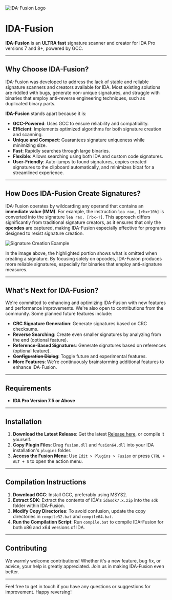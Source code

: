 ![IDA-Fusion Logo](https://user-images.githubusercontent.com/89423559/170590973-86a0c0dd-2052-49a6-bf03-b2178754c3f6.png)

# IDA-Fusion
**IDA-Fusion** is an **ULTRA fast** signature scanner and creator for IDA Pro versions 7 and 8+, powered by GCC.

---

## Why Choose IDA-Fusion?
IDA-Fusion was developed to address the lack of stable and reliable signature scanners and creators available for IDA. Most existing solutions are riddled with bugs, generate non-unique signatures, and struggle with binaries that employ anti-reverse engineering techniques, such as duplicated binary parts.

**IDA-Fusion** stands apart because it is:

- **GCC-Powered**: Uses GCC to ensure reliability and compatibility.
- **Efficient**: Implements optimized algorithms for both signature creation and scanning.
- **Unique and Compact**: Guarantees signature uniqueness while minimizing size.
- **Fast**: Rapidly searches through large binaries.
- **Flexible**: Allows searching using both IDA and custom code signatures.
- **User-Friendly**: Auto-jumps to found signatures, copies created signatures to the clipboard automatically, and minimizes bloat for a streamlined experience.

---

## How Does IDA-Fusion Create Signatures?
IDA-Fusion operates by wildcarding any operand that contains an **immediate value (IMM)**. For example, the instruction `lea rax, [rbx+10h]` is converted into the signature `lea rax, [rbx+?]`. This approach differs significantly from traditional signature creators, as it ensures that only the **opcodes** are captured, making IDA-Fusion especially effective for programs designed to resist signature creation.

![Signature Creation Example](https://user-images.githubusercontent.com/89423559/170587870-133ff3c1-e95a-4a20-a9ca-deb1390cbd40.png)

In the image above, the highlighted portion shows what is omitted when creating a signature. By focusing solely on opcodes, IDA-Fusion produces more reliable signatures, especially for binaries that employ anti-signature measures.

---

## What's Next for IDA-Fusion?
We're committed to enhancing and optimizing IDA-Fusion with new features and performance improvements. We're also open to contributions from the community. Some planned future features include:

- **CRC Signature Generation**: Generate signatures based on CRC checksums.
- **Reverse Searching**: Create even smaller signatures by analyzing from the end (optional feature).
- **Reference-Based Signatures**: Generate signatures based on references (optional feature).
- ~~**Configuration Dialog**~~: Toggle future and experimental features.
- **More Features**: We're continuously brainstorming additional features to enhance IDA-Fusion.

---

## Requirements
- **IDA Pro Version 7.5 or Above**

---

## Installation

1. **Download the Latest Release**: Get the latest [Release here](https://github.com/senator715/IDA-Fusion/releases), or compile it yourself.
2. **Copy Plugin Files**: Drag `fusion.dll` and `fusion64.dll` into your IDA installation's `plugins` folder.
3. **Access the Fusion Menu**: Use `Edit > Plugins > Fusion` or press `CTRL + ALT + S` to open the action menu.

---

## Compilation Instructions

1. **Download GCC**: Install GCC, preferably using MSYS2.
2. **Extract SDK**: Extract the contents of IDA's `idasdk7.x.zip` into the `sdk` folder within IDA-Fusion.
3. **Modify Copy Directories**: To avoid confusion, update the copy directories in `compile32.bat` and `compile64.bat`.
4. **Run the Compilation Script**: Run `compile.bat` to compile IDA-Fusion for both x86 and x64 versions of IDA.

---

## Contributing

We warmly welcome contributions! Whether it's a new feature, bug fix, or advice, your help is greatly appreciated. Join us in making IDA-Fusion even better.

---

Feel free to get in touch if you have any questions or suggestions for improvement. Happy reversing!


